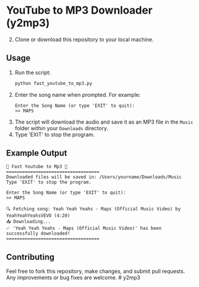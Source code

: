 # YouTube to MP3 Downloader (y2mp3)

2. Clone or download this repository to your local machine.

## Usage

1. Run the script:
   ```bash
   python fast_youtube_to_mp3.py
   ```
2. Enter the song name when prompted. For example:
   ```
   Enter the Song Name (or type 'EXIT' to quit):
   >> MAPS
   ```
3. The script will download the audio and save it as an MP3 file in the `Music` folder within your `Downloads` directory.
4. Type 'EXIT' to stop the program.

## Example Output

```
🎵 Fast Youtube to Mp3 🎵
===================================
Downloaded files will be saved in: /Users/yourname/Downloads/Music
Type 'EXIT' to stop the program.

Enter the Song Name (or type 'EXIT' to quit):
>> MAPS

🔍 Fetching song: Yeah Yeah Yeahs - Maps (Official Music Video) by YeahYeahYeahsVEVO (4:20)
📥 Downloading...
✅ 'Yeah Yeah Yeahs - Maps (Official Music Video)' has been successfully downloaded!
===================================
```

## Contributing

Feel free to fork this repository, make changes, and submit pull requests. Any improvements or bug fixes are welcome.
#   y 2 m p 3 
 
 
